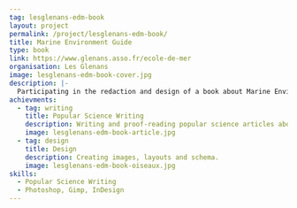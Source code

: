 ```yaml
---
tag: lesglenans-edm-book
layout: project
permalink: /project/lesglenans-edm-book/
title: Marine Environment Guide
type: book
link: https://www.glenans.asso.fr/ecole-de-mer
organisation: Les Glenans
image: lesglenans-edm-book-cover.jpg
description: |-
  Participating in the redaction and design of a book about Marine Environment.
achievments:
  - tag: writing
    title: Popular Science Writing
    description: Writing and proof-reading popular science articles about marine environment.
    image: lesglenans-edm-book-article.jpg
  - tag: design
    title: Design
    description: Creating images, layouts and schema.
    image: lesglenans-edm-book-oiseaux.jpg
skills:
  - Popular Science Writing
  - Photoshop, Gimp, InDesign
---
```

